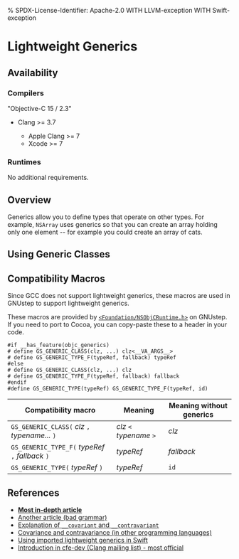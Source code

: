 % SPDX-License-Identifier: Apache-2.0 WITH LLVM-exception WITH Swift-exception
# Lightweight Generics

## Availability
### Compilers

"Objective-C 15 / 2.3"

* Clang >= 3.7

    * Apple Clang >= 7
    * Xcode >= 7

### Runtimes

No additional requirements.

## Overview

Generics allow you to define types that operate on other types. For example, `NSArray` uses generics so that you can create an array holding only one element -- for example you could create an array of cats.

## Using Generic Classes



## Compatibility Macros

Since GCC does not support lightweight generics, these macros are used in GNUstep to support lightweight generics.

These macros are provided by [`<Foundation/NSObjCRuntime.h>`](https://github.com/gnustep/libs-base/blob/9c129a1e7fb14d7fd352f45751a4c3379559bb97/Headers/Foundation/NSObjCRuntime.h#L208) on GNUstep. If you need to port to Cocoa, you can copy-paste these to a header in your code.

```objc
#if __has_feature(objc_generics)
# define GS_GENERIC_CLASS(clz, ...) clz<__VA_ARGS__>
# define GS_GENERIC_TYPE_F(typeRef, fallback) typeRef
#else
# define GS_GENERIC_CLASS(clz, ...) clz
# define GS_GENERIC_TYPE_F(typeRef, fallback) fallback
#endif
#define GS_GENERIC_TYPE(typeRef) GS_GENERIC_TYPE_F(typeRef, id)
```

| Compatibility macro                           | Meaning               | Meaning without generics |
| --------------------------------------------- | --------------------- | ------------------------ |
| `GS_GENERIC_CLASS(` *clz* `,` *typename...* `)`  | *clz* `<` *typename* `>` | *clz*                    |
| `GS_GENERIC_TYPE_F(` *typeRef* `,` *fallback* `)` | *typeRef*             | *fallback*               |
| `GS_GENERIC_TYPE(` *typeRef* `)`                | *typeRef*             | `id`                     |

## References

* [**Most in-depth article**](https://web.archive.org/web/20150805010143if_/http://drekka.ghost.io/objective-c-generics/)
* [Another article (bad grammar)](https://programmerall.com/article/1330578588/)
* [Explanation of `__covariant` and `__contravariant`](https://medium.com/ios-os-x-development/generics-in-objective-c-8f54c9cfbce7)
* [Covariance and contravariance (in other programming languages)](https://en.wikipedia.org/wiki/Covariance_and_contravariance_%28computer_science%29#Generic_types)
* [Using imported lightweight generics in Swift](https://developer.apple.com/documentation/swift/imported_c_and_objective-c_apis/using_imported_lightweight_generics_in_swift)
* [Introduction in cfe-dev (Clang mailing list) - most official](https://lists.llvm.org/pipermail/cfe-dev/2015-July/043821.html)